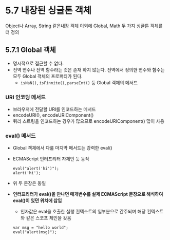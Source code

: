 # 5.7 내장된 싱글톤 객체
Object나 Array, String 같은내장 객체 이외에 Global, Math 두 가지 싱글톤 객체를 더 정의

## 5.7.1 Global 객체
- 명시적으로 접근할 수 없다.
- 전역 변수나 전역 함수라는 것은 존재 하지 않는다. 전역에서 정의한 변수와 함수는 모두 Global 객체의 프로퍼티가 된다.
  + `isNaN()`, `isFinnite()`, `parseInt()` 등 Global 객체의 메서드

### URI 인코딩 메서드
- 브라우저에 전달할 URI를 인코드하는 메서드
- encodeURI(), encodeURIComponent()
- 쿼리 스트링을 인코드하는 경우가 많으므로 encodeURIComponent() 많이 사용

### eval() 메서드
- Global 객체에서 다룰 마지막 메서드는 강력한 eval()
- ECMAScript 인터프리터 자체인 듯 동작

  ```
  eval("alert('hi')");
  alert('hi');
  ```

- 위 두 문장은 동일
- **인터프리터가 eval()을 만나면 매개변수를 실제 ECMAScript 문장으로 해석하여 eval()이 있던 위치에 삽입**
  + 인자값은 eval을 호출한 실행 컨텍스트의 일부분으로 간주되며 해당 컨텍스트와 같은 스코프 체인을 갖음

  ```
  var msg = "hello world";
  eval("alert(msg)");
  ```

